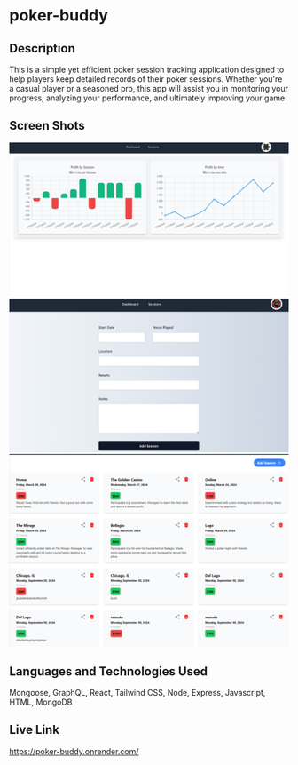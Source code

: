 # poker-buddy

## Description

This is a simple yet efficient poker session tracking application designed to help players keep detailed records of their poker sessions. Whether you're a casual player or a seasoned pro, this app will assist you in monitoring your progress, analyzing your performance, and ultimately improving your game.

## Screen Shots

![alt text](Poker-Buddy-charts.png)
![alt text](Poker-Buddy-session.png)
![alt text](Poker-Buddy_sessions.png)

## Languages and Technologies Used

Mongoose, GraphQL, React, Tailwind CSS, Node, Express, Javascript, HTML, MongoDB

## Live Link

https://poker-buddy.onrender.com/
